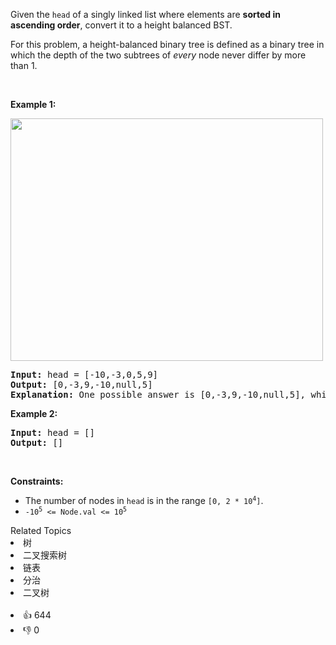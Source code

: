 <p>Given the <code>head</code> of a singly linked list where elements are <strong>sorted in ascending order</strong>, convert it to a height balanced BST.</p>

<p>For this problem, a height-balanced binary tree is defined as a binary tree in which the depth of the two subtrees of <em>every</em> node never differ by more than 1.</p>

<p>&nbsp;</p>
<p><strong>Example 1:</strong></p>
<img alt="" src="https://assets.leetcode.com/uploads/2020/08/17/linked.jpg" style="width: 500px; height: 388px;" />
<pre>
<strong>Input:</strong> head = [-10,-3,0,5,9]
<strong>Output:</strong> [0,-3,9,-10,null,5]
<strong>Explanation:</strong> One possible answer is [0,-3,9,-10,null,5], which represents the shown height balanced BST.
</pre>

<p><strong>Example 2:</strong></p>

<pre>
<strong>Input:</strong> head = []
<strong>Output:</strong> []
</pre>

<p>&nbsp;</p>
<p><strong>Constraints:</strong></p>

<ul>
	<li>The number of nodes in <code>head</code> is in the range <code>[0, 2 * 10<sup>4</sup>]</code>.</li>
	<li><code>-10<sup>5</sup> &lt;= Node.val &lt;= 10<sup>5</sup></code></li>
</ul>
<div><div>Related Topics</div><div><li>树</li><li>二叉搜索树</li><li>链表</li><li>分治</li><li>二叉树</li></div></div><br><div><li>👍 644</li><li>👎 0</li></div>